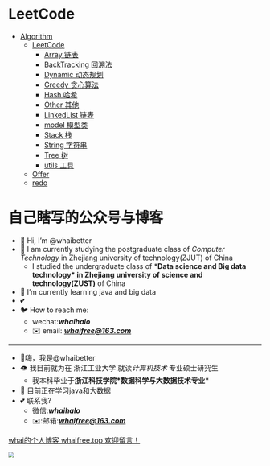 # LeetCode

<!-- START doctoc generated TOC please keep comment here to allow auto update -->
<!-- DON'T EDIT THIS SECTION, INSTEAD RE-RUN doctoc TO UPDATE -->
- [Algorithm](./src/main/java/cn/whaifree)
  - [LeetCode](./src/main/java/cn/whaifree/leetCode)
    - [Array 链表](./src/main/java/cn/whaifree/leetCode/Array)
    - [BackTracking 回溯法](./src/main/java/cn/whaifree/leetCode/Array/BackTracking)
    - [Dynamic 动态规划](./src/main/java/cn/whaifree/leetCode/Array/Dynamic)
    - [Greedy 贪心算法](./src/main/java/cn/whaifree/leetCode/Array/Greedy)
    - [Hash 哈希](./src/main/java/cn/whaifree/leetCode/Array/Hash)
    - [Other 其他 ](./src/main/java/cn/whaifree/leetCode/Array/LeetCode)
    - [LinkedList 链表](./src/main/java/cn/whaifree/leetCode/Array/LinkedList)
    - [model 模型类](./src/main/java/cn/whaifree/leetCode/Array/model)
    - [Stack 栈](./src/main/java/cn/whaifree/leetCode/Array/Stack)
    - [String 字符串](./src/main/java/cn/whaifree/leetCode/Array/String)
    - [Tree 树](./src/main/java/cn/whaifree/leetCode/Array/Tree)
    - [utils 工具](./src/main/java/cn/whaifree/leetCode/Array/utils)
  - [Offer](./src/main/java/cn/whaifree/leetCode)
  - [redo](./src/main/java/cn/whaifree/redo)


# 自己瞎写的公众号与博客



- 👋 Hi, I’m @whaibetter
- 👀 I am currently studying the postgraduate class of *Computer Technology* in Zhejiang university of technology(ZJUT) of China
  - I studied the undergraduate class of ***Data science and Big data technology\* in Zhejiang university of science and technology(ZUST)** of China
- 🌴 I’m currently learning java and big data
- 💕
- 🐦 How to reach me:
  - wechat:***whaihalo***
  - ✉️ email: ***whaifree@163.com***

------

- 👋嗨，我是@whaibetter
- 👁 我目前就为在 浙江工业大学 就读*计算机技术* 专业硕士研究生
  - 我本科毕业于**浙江科技学院\*数据科学与大数据技术专业\***
- 🌴 目前正在学习java和大数据
- 💕 联系我?
  - 微信:***whaihalo***
  - ✉️:邮箱:***whaifree@163.com***

<a href= "http://www.whaifree.top">whai的个人博客 whaifree.top 欢迎留言！</a>

<a href="whaifree.top"><img src="http://42.192.130.83:9000/picgo/imgs/image-20230830165044149.png" style="zoom:67%;" /></a>
